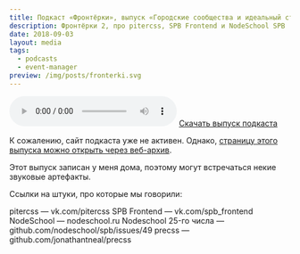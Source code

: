 ```yaml
---
title: Подкаст «Фронтёрки», выпуск «Городские сообщества и идеальный стэк»
description: Фронтёрки 2, про pitercss, SPB Frontend и NodeSchool SPB
date: 2018-09-03
layout: media
tags:
  - podcasts
  - event-manager
preview: /img/posts/fronterki.svg
---
```


<audio controls>
  <source class="u-audio" preload="auto" src="/media/SPB-Frontend-Drinkcast-26.mp3" type="audio/mpeg">
  <a href="/media/SPB-Frontend-Drinkcast-26.mp3" download>Скачать выпуск подкаста</a>
</audio>
<a href="/media/SPB-Frontend-Drinkcast-26.mp3" download>Скачать выпуск подкаста</a>

К сожалению, сайт подкаста уже не активен.
Однако, [страницу этого выпуска можно открыть через веб-архив](https://web.archive.org/web/20180626214705/http://fronterki.fm/post/158701505151/002-%D0%B0%D0%BD%D0%B4%D1%80%D0%B5%D0%B9-%D0%B3%D1%83%D1%80%D1%8B%D0%BB%D1%91%D0%B2-%D0%B3%D0%BE%D1%80%D0%BE%D0%B4%D1%81%D0%BA%D0%B8%D0%B5-%D1%81%D0%BE%D0%BE%D0%B1%D1%89%D0%B5%D1%81%D1%82%D0%B2%D0%B0-%D0%B8).

Этот выпуск записан у меня дома, поэтому могут встречаться некие звуковые артефакты.

Ссылки на штуки, про которые мы говорили:

pitercss — vk.com/pitercss
SPB Frontend — vk.com/spb_frontend
NodeSchool — nodeschool.ru
Nodeschool 25-го числа — github.com/nodeschool/spb/issues/49
precss — github.com/jonathantneal/precss
